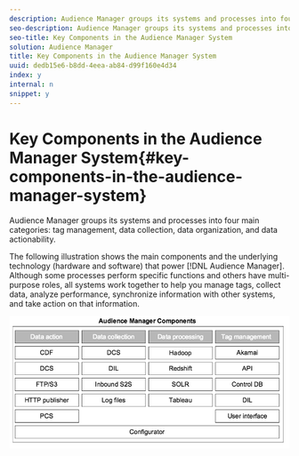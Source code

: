 ```yaml
---
description: Audience Manager groups its systems and processes into four main categories  tag management, data collection, data organization, and data actionability.
seo-description: Audience Manager groups its systems and processes into four main categories  tag management, data collection, data organization, and data actionability.
seo-title: Key Components in the Audience Manager System
solution: Audience Manager
title: Key Components in the Audience Manager System
uuid: dedb15e6-b8dd-4eea-ab84-d99f160e4d34
index: y
internal: n
snippet: y
---
```


# Key Components in the Audience Manager System{#key-components-in-the-audience-manager-system}

Audience Manager groups its systems and processes into four main categories: tag management, data collection, data organization, and data actionability.

<!-- 

c_compstack.xml

 -->

The following illustration shows the main components and the underlying technology (hardware and software) that power [!DNL Audience Manager]. Although some processes perform specific functions and others have multi-purpose roles, all systems work together to help you manage tags, collect data, analyze performance, synchronize information with other systems, and take action on that information.

![](assets/components.png)

